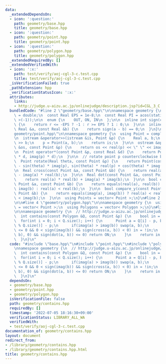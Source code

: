 ```yaml
---
data:
  _extendedDependsOn:
  - icon: ':question:'
    path: geometry/base.hpp
    title: geometry/base.hpp
  - icon: ':question:'
    path: geometry/point.hpp
    title: geometry/point.hpp
  - icon: ':question:'
    path: geometry/polygon.hpp
    title: geometry/polygon.hpp
  _extendedRequiredBy: []
  _extendedVerifiedWith:
  - icon: ':x:'
    path: test/verify/aoj-cgl-3-c.test.cpp
    title: test/verify/aoj-cgl-3-c.test.cpp
  _isVerificationFailed: true
  _pathExtension: hpp
  _verificationStatusIcon: ':x:'
  attributes:
    links:
    - http://judge.u-aizu.ac.jp/onlinejudge/description.jsp?id=CGL_3_C
  bundledCode: "#line 2 \"geometry/base.hpp\"\n\nnamespace geometry {\n  using Real\
    \ = double;\n  const Real EPS = 1e-8;\n  const Real PI = acos(static_cast< Real\
    \ >(-1));\n\n  enum {\n    OUT, ON, IN\n  };\n\n  inline int sign(const Real &r)\
    \ {\n    return r <= -EPS ? -1 : r >= EPS ? 1 : 0;\n  }\n\n  inline bool equals(const\
    \ Real &a, const Real &b) {\n    return sign(a - b) == 0;\n  }\n}\n#line 3 \"\
    geometry/point.hpp\"\n\nnamespace geometry {\n  using Point = complex< Real >;\n\
    \n  istream &operator>>(istream &is, Point &p) {\n    Real a, b;\n    is >> a\
    \ >> b;\n    p = Point(a, b);\n    return is;\n  }\n\n  ostream &operator<<(ostream\
    \ &os, const Point &p) {\n    return os << real(p) << \" \" << imag(p);\n  }\n\
    \n  Point operator*(const Point &p, const Real &d) {\n    return Point(real(p)\
    \ * d, imag(p) * d);\n  }\n\n  // rotate point p counterclockwise by theta rad\n\
    \  Point rotate(Real theta, const Point &p) {\n    return Point(cos(theta) * real(p)\
    \ - sin(theta) * imag(p), sin(theta) * real(p) + cos(theta) * imag(p));\n  }\n\
    \n  Real cross(const Point &a, const Point &b) {\n    return real(a) * imag(b)\
    \ - imag(a) * real(b);\n  }\n\n  Real dot(const Point &a, const Point &b) {\n\
    \    return real(a) * real(b) + imag(a) * imag(b);\n  }\n\n  bool compare_x(const\
    \ Point &a, const Point &b) {\n    return equals(real(a), real(b)) ? imag(a) <\
    \ imag(b) : real(a) < real(b);\n  }\n\n  bool compare_y(const Point &a, const\
    \ Point &b) {\n    return equals(imag(a), imag(b)) ? real(a) < real(b) : imag(a)\
    \ < imag(b);\n  }\n\n  using Points = vector< Point >;\n}\n#line 2 \"geometry/polygon.hpp\"\
    \n\n#line 4 \"geometry/polygon.hpp\"\n\nnamespace geometry {\n  using Polygon\
    \ = vector< Point >;\n  using Polygons = vector< Polygon >;\n}\n#line 4 \"geometry/contains.hpp\"\
    \n\nnamespace geometry {\n  // http://judge.u-aizu.ac.jp/onlinejudge/description.jsp?id=CGL_3_C\n\
    \  int contains(const Polygon &Q, const Point &p) {\n    bool in = false;\n  \
    \  for(int i = 0; i < Q.size(); i++) {\n      Point a = Q[i] - p, b = Q[(i + 1)\
    \ % Q.size()] - p;\n      if(imag(a) > imag(b)) swap(a, b);\n      if(sign(imag(a))\
    \ <= 0 && 0 < sign(imag(b)) && sign(cross(a, b)) < 0) in = !in;\n      if(equals(cross(a,\
    \ b), 0) && sign(dot(a, b)) <= 0) return ON;\n    }\n    return in ? IN : OUT;\n\
    \  }\n}\n"
  code: "#include \"base.hpp\"\n#include \"point.hpp\"\n#include \"polygon.hpp\"\n\
    \nnamespace geometry {\n  // http://judge.u-aizu.ac.jp/onlinejudge/description.jsp?id=CGL_3_C\n\
    \  int contains(const Polygon &Q, const Point &p) {\n    bool in = false;\n  \
    \  for(int i = 0; i < Q.size(); i++) {\n      Point a = Q[i] - p, b = Q[(i + 1)\
    \ % Q.size()] - p;\n      if(imag(a) > imag(b)) swap(a, b);\n      if(sign(imag(a))\
    \ <= 0 && 0 < sign(imag(b)) && sign(cross(a, b)) < 0) in = !in;\n      if(equals(cross(a,\
    \ b), 0) && sign(dot(a, b)) <= 0) return ON;\n    }\n    return in ? IN : OUT;\n\
    \  }\n}\n"
  dependsOn:
  - geometry/base.hpp
  - geometry/point.hpp
  - geometry/polygon.hpp
  isVerificationFile: false
  path: geometry/contains.hpp
  requiredBy: []
  timestamp: '2022-07-05 18:16:30+09:00'
  verificationStatus: LIBRARY_ALL_WA
  verifiedWith:
  - test/verify/aoj-cgl-3-c.test.cpp
documentation_of: geometry/contains.hpp
layout: document
redirect_from:
- /library/geometry/contains.hpp
- /library/geometry/contains.hpp.html
title: geometry/contains.hpp
---
```

